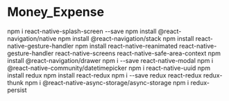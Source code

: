 # Money_Expense

npm i react-native-splash-screen --save
npm install @react-navigation/native
npm install @react-navigation/stack
npm install react-native-gesture-handler
npm install react-native-reanimated react-native-gesture-handler react-native-screens react-native-safe-area-context
npm install @react-navigation/drawer
npm i --save react-native-modal
npm i @react-native-community/datetimepicker
npm i react-native-uuid
npm install redux
npm install react-redux
npm i --save redux react-redux redux-thunk
npm i @react-native-async-storage/async-storage
npm i redux-persist
